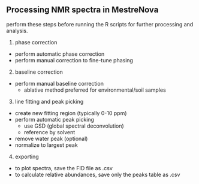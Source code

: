 ## Processing NMR spectra in MestreNova

perform these steps before running the R scripts for further processing and analysis.  

1. phase correction
- perform automatic phase correction
- perform manual correction to fine-tune phasing
2. baseline correction
- perform manual baseline correction
  - ablative method preferred for environmental/soil samples
3. line fitting and peak picking
- create new fitting region (typically 0-10 ppm)
- perform automatic peak picking
  - use GSD (global spectral deconvolution)
  - reference by solvent
- remove water peak (optional)
- normalize to largest peak
4. exporting
- to plot spectra, save the FID file as .csv
- to calculate relative abundances, save only the peaks table as .csv
